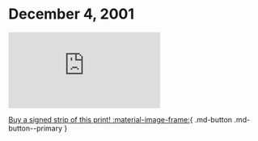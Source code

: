 # December 4, 2001

![](https://www.achewood.com/comic.php?date=12042001)

[Buy a signed strip of this print! :material-image-frame:](https://achewood-holiday-pop-up.myshopify.com/products/strip#12042001){ .md-button .md-button--primary }
